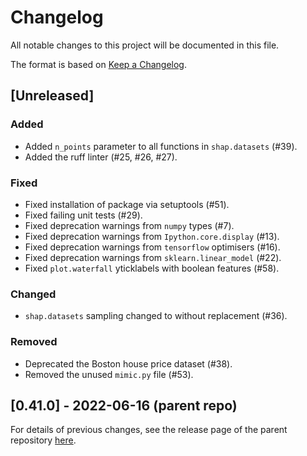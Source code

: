 # Changelog

All notable changes to this project will be documented in this file.

The format is based on [Keep a Changelog](https://keepachangelog.com/en/1.0.0/).

## [Unreleased]

### Added

- Added `n_points` parameter to all functions in `shap.datasets` (#39).
- Added the ruff linter (#25, #26, #27).

### Fixed

- Fixed installation of package via setuptools (#51).
- Fixed failing unit tests (#29).
- Fixed deprecation warnings from `numpy` types (#7).
- Fixed deprecation warnings from `Ipython.core.display` (#13).
- Fixed deprecation warnings from `tensorflow` optimisers (#16).
- Fixed deprecation warnings from `sklearn.linear_model` (#22).
- Fixed `plot.waterfall` yticklabels with boolean features (#58).

### Changed

- `shap.datasets` sampling changed to without replacement (#36).

### Removed

- Deprecated the Boston house price dataset (#38).
- Removed the unused `mimic.py` file (#53).

## [0.41.0] - 2022-06-16 (parent repo)

For details of previous changes, see the release page of the parent repository
[here](https://github.com/slundberg/shap/releases).
